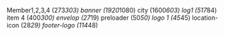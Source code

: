 Member1,2,3,4 (273*303)
banner (1920*1080)
city (1600*603)
log1 (517*84)
item 4 (400*300)
envelop (27*19)
preloader (50*50)
logo 1 (45*45)
location-icon (28*29)
footer-logo (114*48)

